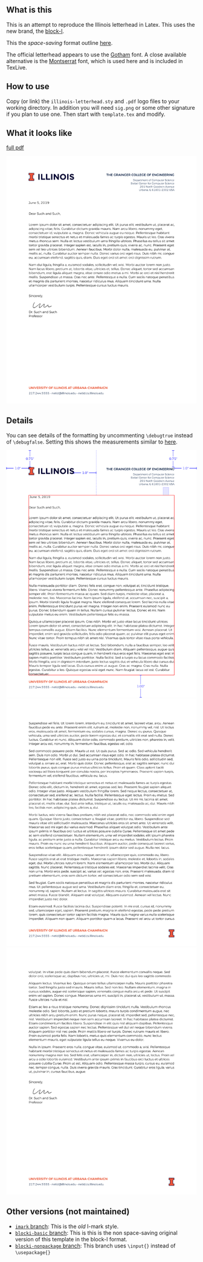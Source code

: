 ## What is this

This is an attempt to reproduce the Illinois letterhead in Latex.  This uses the new brand, the [block-I](http://creativeservices.illinois.edu/brand/).

This the *space-saving* format outline [here](https://creativeservices.illinois.edu/brand/pdf/stationery/letterhead.pdf).

The official letterhead appears to use the [Gotham](https://www.typography.com/fonts/gotham/overview/) font.  A close available alternative is the [Montserrat](https://ctan.org/tex-archive/fonts/montserrat?lang=en) font, which is used here and is included in TexLive.

## How to use

Copy (or link) the `illinois-letterhead.sty` and `.pdf` logo files to your working directory.  In addition you will need `sig.png` or some other signature if you plan to use one.  Then start with `template.tex` and modify.

## What it looks like

[full pdf](./example/example.pdf)

![example](./example/example.png "example")

## Details

You can see details of the formatting by uncommenting `\debugtrue` instead of `\debugfalse`.  Setting this shows the measurements similar to [here](https://creativeservices.illinois.edu/brand/pdf/stationery/letterhead.pdf).

![example](./example/example-layout-0.png "example")
![example](./example/example-layout-1.png "example")
![example](./example/example-layout-2.png "example")

## Other versions (not maintained)

- [`imark` branch](https://github.com/lukeolson/illinois-letterhead/tree/imark): This is the *old* I-mark style.
- [`blocki-basic` branch](https://github.com/lukeolson/illinois-letterhead/tree/blocki-basic): This is this is the non space-saving original version of this template in the block-I format.
- [`blocki-nonpackage` branch](https://github.com/lukeolson/illinois-letterhead/tree/blocki-nonpackage): This branch uses `\input{}` instead of `\usepackage{}`
